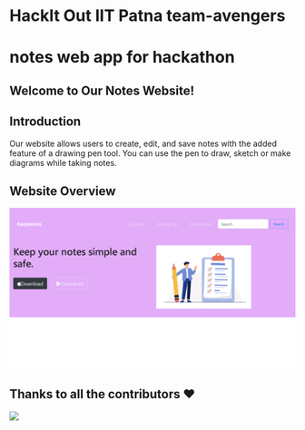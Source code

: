 # HackIt Out IIT Patna team-avengers
# notes web app for hackathon

## Welcome to Our Notes Website!
## Introduction
Our website allows users to create, edit, and save notes with the added feature of a drawing pen tool. You can use the pen to draw, sketch or make diagrams while taking notes.

## Website Overview

![alt text](https://github.com/immortalAbdul01/HackItOutIItPatna-team-avengers/blob/master/Public/images/Screenshot%20(529).png?raw=true)

## Thanks to all the contributors ❤️
<a href = "https://github.com/immortalAbdul01/HackItOutIItPatna-team-avengers/contributors">
  <img src = "https://contrib.rocks/image?repo=immortalAbdul01/HackItOutIItPatna-team-avengers"/>
</a>
